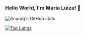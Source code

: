 ### Hello World, I'm Maria Luiza! 👋
<!--[![GitHub Streak](https://github-readme-streak-stats.herokuapp.com?user=marialuizalenti&theme=tokyonight&border_radius=5)](https://git.io/streak-stats)-->
![Anurag's GitHub stats](https://github-readme-stats.vercel.app/api?username=marialuizalenti&show_icons=true&theme=tokyonight)

[![Top Langs](https://github-readme-stats.vercel.app/api/top-langs/?username=marialuizalenti&langs_count=8&layout=compact&theme=tokyonight)](https://github.com/anuraghazra/github-readme-stats)
